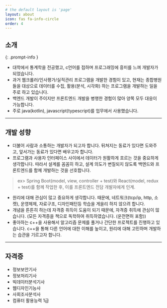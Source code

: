 ```yaml
---
# the default layout is 'page'
layout: about 
icon: fas fa-info-circle
order: 4
---
```


## 소개
{: .prompt-info }
- 대학에서 통계학을 전공했고, c언어를 접하며 프로그래밍에 흥미를 느껴 개발자가 되었습니다.
- 과거 웹크롤러/인사평가/실적관리 프로그램을 개발한 경험이 있고, 현재는 종합병원들을 대상으로 데이터를 수집, 활용(분석, 시각화) 하는 프로그램을 개발하는 일을 주로 하고 있습니다.
- 백엔드 개발이 주이지만 프론트엔드 개발을 병행한 경험이 많아 양쪽 모두 대응이 가능합니다.
- 주로 java(kotlin), javascript(typescript)를 업무에서 사용했습니다.

---
## 개발 성향
- 더불어 사람과 소통하는 개발자가 되고자 합니다. 뒤쳐지는 동료가 있다면 도와주고, 앞서가는 동료가 있다면 배우고자 합니다.
- 프로그램과 사용자 인터페이스 사이에서 데이터가 원활하게 흐르는 것을 중요하게 생각합니다. 따라서 설계를 꼼꼼히 하고, 설계 의도가 변질되지 않도록 백엔드와 프론트엔드를 함께 개발하는 것을 선호합니다.
> ex> Spring Boot(model, view, controller + test)와 React(model, redux + test)를 함께 작업한 후, 이를 프론트엔드 전담 개발자에게 인계.
- 원리에 대해 관심이 많고 중요하게 생각합니다. 때문에, 네트워크(tcp/ip, http, 소켓), 운영체제, 자료구조, 디자인패턴등 학습을 게을리 하지 않으려 합니다.
- 개념을 튼튼히 하는데 자격증 취득이 도움이 되기 때문에, 자격증 취득에 관심이 많습니다. (모든 자격증을 책으로 독학하여 취득하였습니다. (운전면허 포함))
- 좋아하는 c++을 사용해서 알고리즘 문제를 풀거나 간단한 프로젝트를 진행하고 있습니다. c++을 통해 다른 언어에 대한 이해를 높이고, 원리에 대해 고민하며 개발하는 습관을 기르고자 합니다.
 
--- 
## 자격증
- 정보보안기사
- 정보처리기사
- 빅데이터분석기사
- 웹디자인기능사
- 사회조사분석사
- 컴퓨터 활용능력 1급